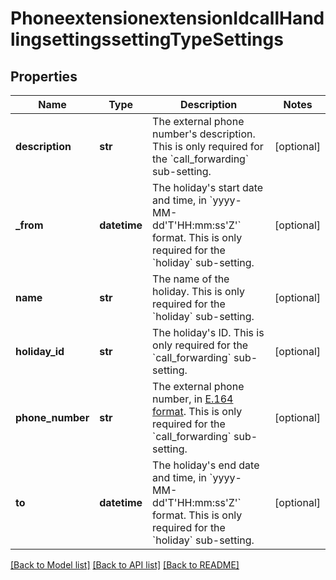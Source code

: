 # PhoneextensionextensionIdcallHandlingsettingssettingTypeSettings

## Properties
Name | Type | Description | Notes
------------ | ------------- | ------------- | -------------
**description** | **str** | The external phone number&#x27;s description. This is only required for the &#x60;call_forwarding&#x60; sub-setting. | [optional] 
**_from** | **datetime** | The holiday&#x27;s start date and time, in &#x60;yyyy-MM-dd&#x27;T&#x27;HH:mm:ss&#x27;Z&#x27;&#x60; format. This is only required for the &#x60;holiday&#x60; sub-setting. | [optional] 
**name** | **str** | The name of the holiday. This is only required for the &#x60;holiday&#x60; sub-setting. | [optional] 
**holiday_id** | **str** | The holiday&#x27;s ID. This is only required for the &#x60;call_forwarding&#x60; sub-setting. | [optional] 
**phone_number** | **str** | The external phone number, in [E.164 format](https://en.wikipedia.org/wiki/E.164). This is only required for the &#x60;call_forwarding&#x60; sub-setting. | [optional] 
**to** | **datetime** | The holiday&#x27;s end date and time, in &#x60;yyyy-MM-dd&#x27;T&#x27;HH:mm:ss&#x27;Z&#x27;&#x60; format. This is only required for the &#x60;holiday&#x60; sub-setting. | [optional] 

[[Back to Model list]](../README.md#documentation-for-models) [[Back to API list]](../README.md#documentation-for-api-endpoints) [[Back to README]](../README.md)

